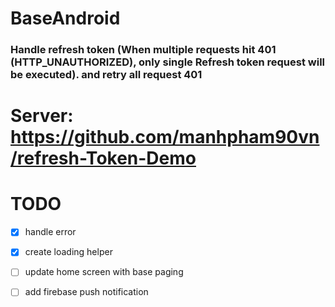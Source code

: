 # BaseAndroid
### Handle refresh token (When multiple requests hit 401 (HTTP_UNAUTHORIZED), only single Refresh token request will be executed). and retry all request 401

# Server: https://github.com/manhpham90vn/refresh-Token-Demo

# TODO

- [x] handle error 

- [x] create loading helper

- [ ] update home screen with base paging

- [ ] add firebase push notification

